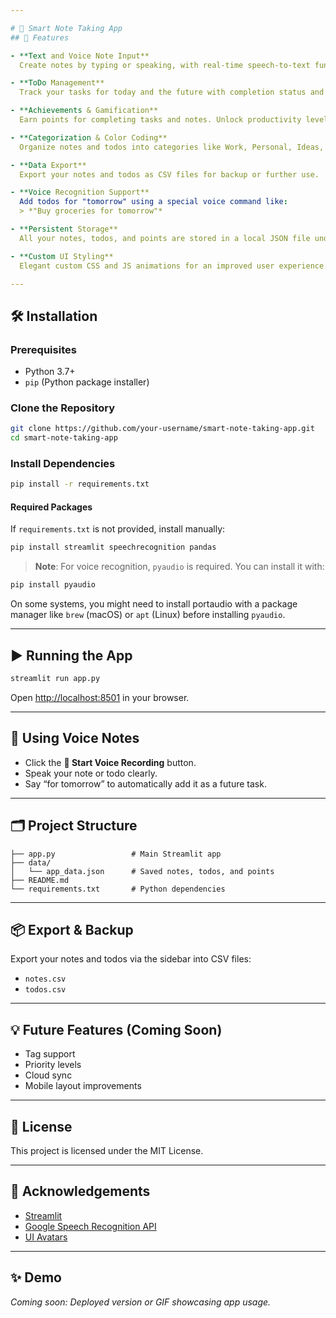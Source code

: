 ```yaml
---

# 📝 Smart Note Taking App
## 🚀 Features

- **Text and Voice Note Input**  
  Create notes by typing or speaking, with real-time speech-to-text functionality.

- **ToDo Management**  
  Track your tasks for today and the future with completion status and category tagging.

- **Achievements & Gamification**  
  Earn points for completing tasks and notes. Unlock productivity levels like 🎯 Goal Getter, 📈 Productivity Master, and 🌟 Note-Taking Pro.

- **Categorization & Color Coding**  
  Organize notes and todos into categories like Work, Personal, Ideas, and Urgent with intuitive color labels.

- **Data Export**  
  Export your notes and todos as CSV files for backup or further use.

- **Voice Recognition Support**  
  Add todos for "tomorrow" using a special voice command like:
  > *"Buy groceries for tomorrow"*

- **Persistent Storage**  
  All your notes, todos, and points are stored in a local JSON file under the `data/` directory.

- **Custom UI Styling**  
  Elegant custom CSS and JS animations for an improved user experience.

---
```


## 🛠️ Installation

### Prerequisites

- Python 3.7+
- `pip` (Python package installer)

### Clone the Repository

```bash
git clone https://github.com/your-username/smart-note-taking-app.git
cd smart-note-taking-app
````

### Install Dependencies

```bash
pip install -r requirements.txt
```

#### Required Packages

If `requirements.txt` is not provided, install manually:

```bash
pip install streamlit speechrecognition pandas
```

> **Note**: For voice recognition, `pyaudio` is required. You can install it with:

```bash
pip install pyaudio
```

On some systems, you might need to install portaudio with a package manager like `brew` (macOS) or `apt` (Linux) before installing `pyaudio`.

---

## ▶️ Running the App

```bash
streamlit run app.py
```

Open [http://localhost:8501](http://localhost:8501) in your browser.

---

## 🎤 Using Voice Notes

* Click the **🎤 Start Voice Recording** button.
* Speak your note or todo clearly.
* Say “for tomorrow” to automatically add it as a future task.

---

## 🗂 Project Structure

```
├── app.py                 # Main Streamlit app
├── data/
│   └── app_data.json      # Saved notes, todos, and points
├── README.md
└── requirements.txt       # Python dependencies
```

---

## 📦 Export & Backup

Export your notes and todos via the sidebar into CSV files:

* `notes.csv`
* `todos.csv`

---

## 💡 Future Features (Coming Soon)

* Tag support
* Priority levels
* Cloud sync
* Mobile layout improvements

---

## 📄 License

This project is licensed under the MIT License.

---

## 🙌 Acknowledgements

* [Streamlit](https://streamlit.io/)
* [Google Speech Recognition API](https://pypi.org/project/SpeechRecognition/)
* [UI Avatars](https://ui-avatars.com/)

---

## ✨ Demo

*Coming soon: Deployed version or GIF showcasing app usage.*

```
